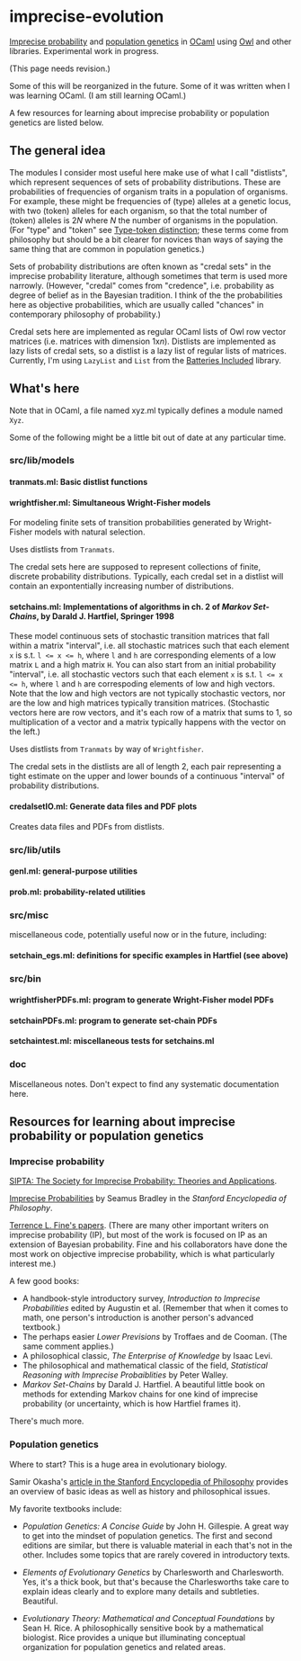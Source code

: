 imprecise-evolution
===

[Imprecise
probability](https://en.wikipedia.org/wiki/Imprecise_probability) and
[population genetics](https://en.wikipedia.org/wiki/Population_genetics) in [OCaml](http://ocaml.org/) using
[Owl](https://github.com/ryanrhymes/owl) and other libraries.
Experimental work in progress.

(This page needs revision.)

Some of this will be reorganized in the future.  Some of it was
written when I was learning OCaml.  (I am still learning OCaml.)

A few resources for learning about imprecise probability or population
genetics are listed below.

## The general idea

The modules I consider most useful here make use of what I call
"distlists", which represent sequences of sets of probability
distributions.  These are probabilities of frequencies of organism
traits in a population of organisms.  For example, these might be
frequencies of (type) alleles at a genetic locus, with two (token)
alleles for each organism, so that the total number of (token) alleles
is 2*N* where *N* the number of organisms in the population. (For
"type" and "token" see [Type-token
distinction](https://en.wikipedia.org/wiki/Type%E2%80%93token_distinction);
these terms come from philosophy but should be a bit clearer for
novices than ways of saying the same thing that are common in
population genetics.)

Sets of probability distributions are often known as "credal sets" in
the imprecise probability literature, although sometimes that term is
used more narrowly.  (However, "credal" comes from "credence", i.e.
probability as degree of belief as in the Bayesian tradition.  I think
of the the probabilities here as objective probabilities, which are
usually called "chances" in contemporary philosophy of probability.)

Credal sets here are implemented as regular OCaml lists of Owl row
vector matrices (i.e. matrices with dimension 1x*n*).  Distlists are
implemented as lazy lists of credal sets, so a distlist is a lazy list
of regular lists of matrices.  Currently, I'm using `LazyList` and
`List` from the [Batteries
Included](http://batteries.forge.ocamlcore.org) library.  

## What's here

Note that in OCaml, a file named xyz.ml typically defines a module
named `Xyz`.

Some of the following might be a little bit out of date at any
particular time.

### src/lib/models

#### tranmats.ml: Basic distlist functions

#### wrightfisher.ml: Simultaneous Wright-Fisher models

For modeling finite sets of transition probabilities generated by
Wright-Fisher models with natural selection.  

Uses distlists from `Tranmats`.

The credal sets here are supposed to represent collections of finite,
discrete probability distributions.  Typically, each credal set in a
distlist will contain an expontentially increasing number of
distributions.

#### setchains.ml: Implementations of algorithms in ch. 2 of *Markov Set-Chains*, by Darald J. Hartfiel, Springer 1998

These model continuous sets of stochastic transition matrices that fall
within a matrix "interval", i.e. all stochastic matrices such that each
element `x` is s.t. `l <= x <= h`, where `l` and `h` are corresponding
elements of a low matrix `L` and a high matrix `H`.
You can also start from an initial probability "interval", i.e. all
stochastic vectors such that each element `x` is s.t. `l <= x <= h`,
where `l` and `h` are correspoding elements of low and high vectors.
Note that the low and high vectors are not typically stochastic vectors,
nor are the low and high matrices typically transition matrices.
(Stochastic vectors here are row vectors, and it's each row of a matrix that
sums to 1, so multiplication of a vector and a matrix typically
happens with the vector on the left.)

Uses distlists from `Tranmats` by way of `Wrightfisher`.

The credal sets in the distlists are all of length 2, each pair
representing a tight estimate on the upper and lower bounds of a
continuous "interval" of probability distributions.

#### credalsetIO.ml: Generate data files and PDF plots

Creates data files and PDFs from distlists.

### src/lib/utils

#### genl.ml: general-purpose utilities    
#### prob.ml: probability-related utilities


### src/misc
miscellaneous code, potentially useful now or in the future,
including:

#### setchain_egs.ml: definitions for specific examples in Hartfiel (see above)


### src/bin

#### wrightfisherPDFs.ml: program to generate Wright-Fisher model PDFs

#### setchainPDFs.ml: program to generate set-chain PDFs

#### setchaintest.ml: miscellaneous tests for setchains.ml


### doc

Miscellaneous notes.  Don't expect to find any systematic
documentation here.


## Resources for learning about imprecise probability or population genetics

### Imprecise probability

[SIPTA: The Society for Imprecise Probability: Theories and
Applications](http://www.sipta.org).

[Imprecise
Probabilities](https://plato.stanford.edu/entries/imprecise-probabilities)
by Seamus Bradley in the *Stanford Encyclopedia of Philosophy*.

[Terrence L. Fine's
papers](https://scholar.google.com/citations?user=CKPeC3IAAAAJ&hl=en).
(There are many other important writers on imprecise probability (IP),
but most of the work is focused on IP as an extension of Bayesian
probability.  Fine and his collaborators have done the most work on
objective imprecise probability, which is what particularly interest me.)

A few good books:

* A handbook-style introductory survey, *Introduction
to Imprecise Probabilities* edited by Augustin et al.  (Remember that
when it comes to math, one person's introduction is another person's
advanced textbook.)
* The perhaps easier *Lower Previsions* by Troffaes and de Cooman.
  (The same comment applies.)
* A philosophical classic, *The Enterprise of Knowledge* by Isaac
  Levi.
* The philosophical and mathematical classic of the field, *Statistical
Reasoning with Imprecise Probaiblities* by Peter Walley.
* *Markov Set-Chains* by Darald J. Hartfiel. A beautiful little book on
methods for extending Markov chains for one kind of imprecise probability
(or uncertainty, which is how Hartfiel frames it).

There's much more.

### Population genetics

Where to start?  This is a huge area in evolutionary biology.

Samir Okasha's [article in the Stanford Encyclopedia of
Philosophy](https://plato.stanford.edu/entries/population-genetics)
provides an overview of basic ideas as well as history and philosophical
issues.

My favorite textbooks include:

* *Population Genetics: A Concise Guide* by John H. Gillespie.  A
great way to get into the mindset of population genetics.  The first
and second editions are similar, but there is valuable material in
each that's not in the other.  Includes some topics that are rarely
covered in introductory texts.

* *Elements of Evolutionary Genetics* by Charlesworth and
Charlesworth.  Yes, it's a thick book, but that's because the
Charlesworths take care to explain ideas clearly and to explore
many details and subtleties.  Beautiful.

* *Evolutionary Theory: Mathematical and Conceptual Foundations* by
Sean H. Rice.  A philosophically sensitive book by a mathematical
biologist.  Rice provides a unique but illuminating conceptual
organization for population genetics and related areas.
